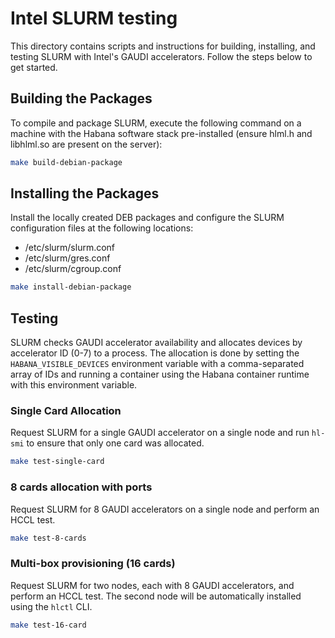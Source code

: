 # Intel SLURM testing
This directory contains scripts and instructions for building, installing, and testing SLURM with Intel's GAUDI accelerators. Follow the steps below to get started.

## Building the Packages
To compile and package SLURM, execute the following command on a machine with the Habana software stack pre-installed (ensure hlml.h and libhlml.so are present on the server):
```sh
make build-debian-package
```

## Installing the Packages
Install the locally created DEB packages and configure the SLURM configuration files at the following locations:
* /etc/slurm/slurm.conf
* /etc/slurm/gres.conf
* /etc/slurm/cgroup.conf
```sh
make install-debian-package
```

## Testing
SLURM checks GAUDI accelerator availability and allocates devices by accelerator ID (0-7) to a process. The allocation is done by setting the `HABANA_VISIBLE_DEVICES` environment variable with a comma-separated array of IDs and running a container using the Habana container runtime with this environment variable.

### Single Card Allocation
Request SLURM for a single GAUDI accelerator on a single node and run `hl-smi` to ensure that only one card was allocated.
```sh
make test-single-card
```

### 8 cards allocation with ports
Request SLURM for 8 GAUDI accelerators on a single node and perform an HCCL test.
```sh
make test-8-cards
```

### Multi-box provisioning (16 cards)
Request SLURM for two nodes, each with 8 GAUDI accelerators, and perform an HCCL test. The second node will be automatically installed using the `hlctl` CLI.
```sh
make test-16-card
```